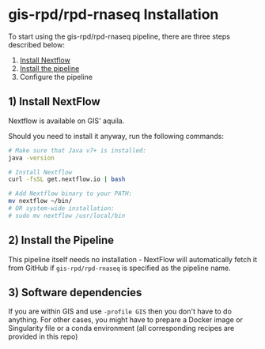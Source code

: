 # gis-rpd/rpd-rnaseq Installation

To start using the gis-rpd/rpd-rnaseq pipeline, there are three steps described below:

1. [Install Nextflow](#install-nextflow)
2. [Install the pipeline](#install-the-pipeline)
3. Configure the pipeline

## 1) Install NextFlow

Nextflow is available on GIS' aquila.

Should you need to install it anyway, run the following commands:

```bash
# Make sure that Java v7+ is installed:
java -version

# Install Nextflow
curl -fsSL get.nextflow.io | bash

# Add Nextflow binary to your PATH:
mv nextflow ~/bin/
# OR system-wide installation:
# sudo mv nextflow /usr/local/bin
```

## 2) Install the Pipeline
This pipeline itself needs no installation - NextFlow will automatically fetch it from GitHub if
`gis-rpd/rpd-rnaseq` is specified as the pipeline name.

## 3) Software dependencies

If you are within GIS and use `-profile GIS` then you don't have to do anything. For other cases,
you might have to prepare a Docker image or Singularity file or a conda environment (all
corresponding recipes are provided in this repo)
